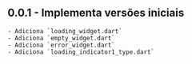 ## 0.0.1 - Implementa versões iniciais 
    - Adiciona `loading_widget.dart`
    - Adiciona `empty_widget.dart`
    - Adiciona `error_widget.dart`
    - Adiciona `loading_indicator1_type.dart`